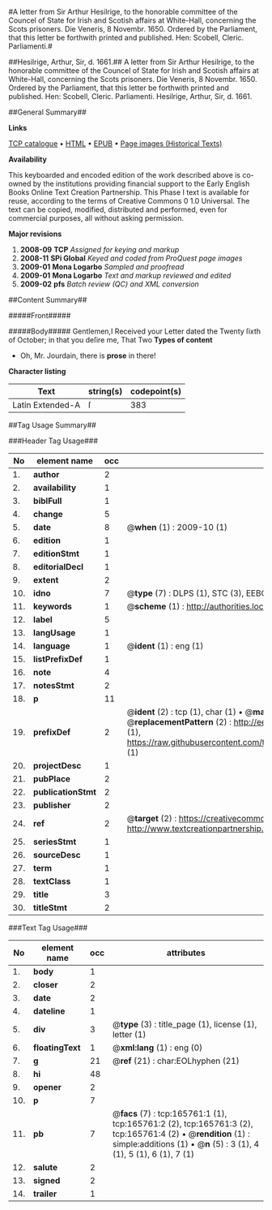 #A letter from Sir Arthur Hesilrige, to the honorable committee of the Councel of State for Irish and Scotish affairs at White-Hall, concerning the Scots prisoners. Die Veneris, 8 Novembr. 1650. Ordered by the Parliament, that this letter be forthwith printed and published. Hen: Scobell, Cleric. Parliamenti.#

##Hesilrige, Arthur, Sir, d. 1661.##
A letter from Sir Arthur Hesilrige, to the honorable committee of the Councel of State for Irish and Scotish affairs at White-Hall, concerning the Scots prisoners. Die Veneris, 8 Novembr. 1650. Ordered by the Parliament, that this letter be forthwith printed and published. Hen: Scobell, Cleric. Parliamenti.
Hesilrige, Arthur, Sir, d. 1661.

##General Summary##

**Links**

[TCP catalogue](http://www.ota.ox.ac.uk/tcp/)  • 
[HTML](http://tei.it.ox.ac.uk/tcp/Texts-HTML/free/A86/A86092.html)  • 
[EPUB](http://tei.it.ox.ac.uk/tcp/Texts-EPUB/free/A86/A86092.epub) • 
[Page images (Historical Texts)](https://data.historicaltexts.jisc.ac.uk/view?pubId=eebo-99865818e&pageId=eebo-99865818e-165761-1)

**Availability**

This keyboarded and encoded edition of the
	       work described above is co-owned by the institutions
	       providing financial support to the Early English Books
	       Online Text Creation Partnership. This Phase I text is
	       available for reuse, according to the terms of Creative
	       Commons 0 1.0 Universal. The text can be copied,
	       modified, distributed and performed, even for
	       commercial purposes, all without asking permission.

**Major revisions**

1. __2008-09__ __TCP__ *Assigned for keying and markup*
1. __2008-11__ __SPi Global__ *Keyed and coded from ProQuest page images*
1. __2009-01__ __Mona Logarbo__ *Sampled and proofread*
1. __2009-01__ __Mona Logarbo__ *Text and markup reviewed and edited*
1. __2009-02__ __pfs__ *Batch review (QC) and XML conversion*

##Content Summary##

#####Front#####

#####Body#####
Gentlemen,I Received your Letter dated the Twenty ſixth of October; in that you deſire me, That Two 
**Types of content**

  * Oh, Mr. Jourdain, there is **prose** in there!

**Character listing**


|Text|string(s)|codepoint(s)|
|---|---|---|
|Latin Extended-A|ſ|383|

##Tag Usage Summary##

###Header Tag Usage###

|No|element name|occ|attributes|
|---|---|---|---|
|1.|__author__|2||
|2.|__availability__|1||
|3.|__biblFull__|1||
|4.|__change__|5||
|5.|__date__|8| @__when__ (1) : 2009-10 (1)|
|6.|__edition__|1||
|7.|__editionStmt__|1||
|8.|__editorialDecl__|1||
|9.|__extent__|2||
|10.|__idno__|7| @__type__ (7) : DLPS (1), STC (3), EEBO-CITATION (1), PROQUEST (1), VID (1)|
|11.|__keywords__|1| @__scheme__ (1) : http://authorities.loc.gov/ (1)|
|12.|__label__|5||
|13.|__langUsage__|1||
|14.|__language__|1| @__ident__ (1) : eng (1)|
|15.|__listPrefixDef__|1||
|16.|__note__|4||
|17.|__notesStmt__|2||
|18.|__p__|11||
|19.|__prefixDef__|2| @__ident__ (2) : tcp (1), char (1)  •  @__matchPattern__ (2) : ([0-9\-]+):([0-9IVX]+) (1), (.+) (1)  •  @__replacementPattern__ (2) : http://eebo.chadwyck.com/downloadtiff?vid=$1&page=$2 (1), https://raw.githubusercontent.com/textcreationpartnership/Texts/master/tcpchars.xml#$1 (1)|
|20.|__projectDesc__|1||
|21.|__pubPlace__|2||
|22.|__publicationStmt__|2||
|23.|__publisher__|2||
|24.|__ref__|2| @__target__ (2) : https://creativecommons.org/publicdomain/zero/1.0/ (1), http://www.textcreationpartnership.org/docs/. (1)|
|25.|__seriesStmt__|1||
|26.|__sourceDesc__|1||
|27.|__term__|1||
|28.|__textClass__|1||
|29.|__title__|3||
|30.|__titleStmt__|2||


###Text Tag Usage###

|No|element name|occ|attributes|
|---|---|---|---|
|1.|__body__|1||
|2.|__closer__|2||
|3.|__date__|2||
|4.|__dateline__|1||
|5.|__div__|3| @__type__ (3) : title_page (1), license (1), letter (1)|
|6.|__floatingText__|1| @__xml:lang__ (1) : eng (0)|
|7.|__g__|21| @__ref__ (21) : char:EOLhyphen (21)|
|8.|__hi__|48||
|9.|__opener__|2||
|10.|__p__|7||
|11.|__pb__|7| @__facs__ (7) : tcp:165761:1 (1), tcp:165761:2 (2), tcp:165761:3 (2), tcp:165761:4 (2)  •  @__rendition__ (1) : simple:additions (1)  •  @__n__ (5) : 3 (1), 4 (1), 5 (1), 6 (1), 7 (1)|
|12.|__salute__|2||
|13.|__signed__|2||
|14.|__trailer__|1||
